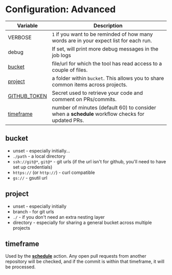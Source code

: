 # Configuration: Advanced

| Variable | Description |
| ------------- | ------------- |
| VERBOSE | `1` if you want to be reminded of how many words are in your expect list for each run. |
| debug | If set, will print more debug messages in the job logs |
| [bucket](#bucket) | file/url for which the tool has read access to a couple of files. |
| [project](#project) | a folder within `bucket`. This allows you to share common items across projects. |
| [GITHUB_TOKEN](#GITHUB_TOKEN) | Secret used to retrieve your code and comment on PRs/commits. |
| [timeframe](#timeframe) | number of minutes (default 60) to consider when a **schedule** workflow checks for updated PRs. |

## bucket

* unset - especially initially...
* `./path` - a local directory
* `ssh://git@*`, `git@*` - git urls (if the url isn't for github, you'll need to have set up credentials)
* `https://` (or `http://`) - curl compatible
* `gs://` - gsutil url

## project

* unset - especially initially
* branch - for git urls
* `./` - if you don't need an extra nesting layer
* directory - especially for sharing a general bucket across multiple projects

## timeframe

Used by the **[schedule](./Configuration:-Workflows#schedule)** action. Any open pull requests from another repository
will be checked, and if the commit is within that timeframe, it will be processed.
